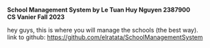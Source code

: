 **School Management System by Le Tuan Huy Nguyen 2387900<br>
CS Vanier Fall 2023**

hey guys, this is where you will manage the schools (the best way). <br>
link to github: https://github.com/elratata/SchoolManagementSystem